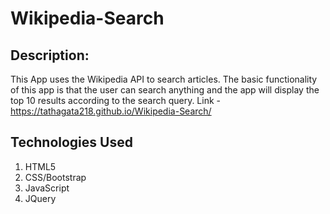 # Wikipedia-Search

## Description:
This App uses the Wikipedia API to search articles. The basic functionality of this app is that the user can search anything and the app will display the top 10 results according to the search query.
Link - https://tathagata218.github.io/Wikipedia-Search/ 

## Technologies Used 
1.	HTML5
2.	CSS/Bootstrap
3.	JavaScript
4.	JQuery
	
